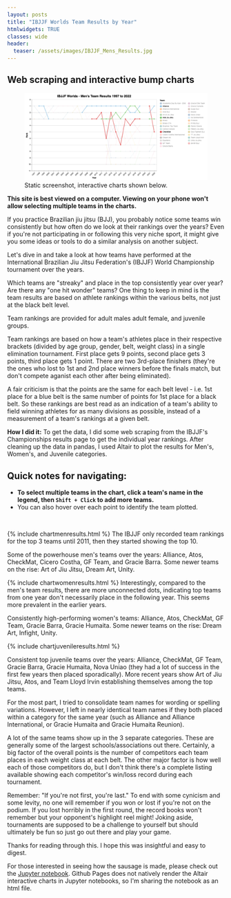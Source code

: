 ```yaml
---
layout: posts
title: "IBJJF Worlds Team Results by Year"
htmlwidgets: TRUE
classes: wide
header:
  teaser: /assets/images/IBJJF_Mens_Results.jpg
---
```

<meta name="twitter:card" content="summary_large_image">
<meta name="twitter:title" content="IBJJF Worlds Results by Year">
<meta name="twitter:description" content="Interactive bump charts showing IBJJF team rankings by year">
<meta name="twitter:image" content="https://juliusgo85.github.io/assets/images/IBJJF_Mens_Results.jpg">

## Web scraping and interactive bump charts

<figure>
  <img
    src="/assets/images/IBJJF_Mens_Results.jpg"
     alt="Static image of Men's results">
  <figcaption>Static screenshot, interactive charts shown below.</figcaption>
</figure>

**This site is best viewed on a computer. Viewing on your phone won't allow selecting multiple teams in the charts.**

If you practice Brazilian jiu jitsu (BJJ), you probably notice some teams win consistently but how often do we look at their rankings over the years? Even if you're not participating in or following this very niche sport, it might give you some ideas or tools to do a similar analysis on another subject.

Let's dive in and take a look at how teams have performed at the International Brazilian Jiu Jitsu Federation's (IBJJF) World Championship tournament over the years.

Which teams are "streaky" and place in the top consistently year over year? Are there any "one hit wonder" teams? One thing to keep in mind is the team results are based on athlete rankings within the various belts, not just at the black belt level.

Team rankings are provided for adult males adult female, and juvenile groups.

Team rankings are based on how a team's athletes place in their respective brackets (divided by age group, gender, belt, weight class) in a single elimination tournament. First place gets 9 points, second place gets 3 points, third place gets 1 point. There are two 3rd-place finishers (they're the ones who lost to 1st and 2nd place winners before the finals match, but don't compete aganist each other after being eliminated).

A fair criticism is that the points are the same for each belt level - i.e. 1st place for a blue belt is the same number of points for 1st place for a black belt. So these rankings are best read as an indication of a team's ability to field winning athletes for as many divisions as possible, instead of a measurement of a team's rankings at a given belt.

**How I did it:** To get the data, I did some web scraping from the IBJJF's Championships results page to get the individual year rankings. After cleaning up the data in pandas, I used Altair to plot the results for Men's, Women's, and Juvenile categories.

## Quick notes for navigating:
- **To select multiple teams in the chart, click a team's name in the legend, then `Shift + Click` to add more teams.**
- You can also hover over each point to identify the team plotted.

<br/>

{% include chartmenresults.html %}
The IBJJF only recorded team rankings for the top 3 teams until 2011, then they started showing the top 10.

Some of the powerhouse men's teams over the years: Alliance, Atos, CheckMat, Cicero Costha, GF Team, and Gracie Barra. Some newer teams on the rise: Art of Jiu Jitsu, Dream Art, Unity.

{% include chartwomenresults.html %}
Interestingly, compared to the men's team results, there are more unconnected dots, indicating top teams from one year don't necessarily place in the following year. This seems more prevalent in the earlier years.

Consistently high-performing women's teams: Alliance, Atos, CheckMat, GF Team, Gracie Barra, Gracie Humaita. Some newer teams on the rise: Dream Art, Infight, Unity.

{% include chartjuvenileresults.html %}

Consistent top juvenile teams over the years: Alliance, CheckMat, GF Team, Gracie Barra, Gracie Humaita, Nova Uniao (they had a lot of success in the first few years then placed sporadically). More recent years show Art of Jiu Jitsu, Atos, and Team Lloyd Irvin establishing themselves among the top teams.

For the most part, I tried to consolidate team names for wording or spelling variations. However, I left in nearly identical team names if they both placed within a category for the same year (such as Alliance and Alliance International, or Gracie Humaita and Gracie Humaita Reunion).

 A lot of the same teams show up in the 3 separate categories. These are generally some of the largest schools/associations out there. Certainly, a big factor of the overall points is the number of competitors each team places in each weight class at each belt. The other major factor is how well each of those competitors do, but I don't think there's a complete listing available showing each competitor's win/loss record during each tournament.
 
 Remember: "If you're not first, you're last." To end with some cynicism and some levity, no one will remember if you won or lost if you're not on the podium. If you lost horribly in the first round, the record books won't remember but your opponent's highlight reel might! Joking aside, tournaments are supposed to be a challenge to yourself but should ultimately be fun so just go out there and play your game.

 Thanks for reading through this. I hope this was insightful and easy to digest.

 For those interested in seeing how the sausage is made, please check out the <a href="https://juliusgo85.github.io/IBJJF_Worlds_results_notebook.html">Jupyter notebook</a>. Github Pages does not natively render the Altair interactive charts in Jupyter notebooks, so I'm sharing the notebook as an html file.